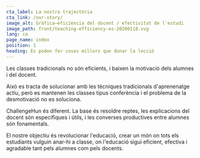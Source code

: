 ```yaml
---
cta_label: La nostra trajectòria
cta_link: /our-story/
image_alt: Gràfica—eficiència del docent / efectivitat de l'estudi
image_path: front/teaching-efficiency-es-20200118.svg
lang: ca
page_name: index
position: 1
heading: Es poden fer coses millors que donar la lecció
---
```


Les classes tradicionals no són eficients, i baixen la motivació dels alumnes i del docent.

Això es tracta de solucionar amb les tècniques tradicionals d'aprenenatge actiu,
però es mantenen les classes tipus conferència i el problema de la desmotivació no es soluciona.

ChallengeHun és diferent.
La base és resoldre reptes,
les explicacions del docent són específiques i útils,
i les converses productives entre alumnes són fonamentals.

El nostre objectiu és revolucionar l'educació,
crear un món on tots els estudiants vulguin anar-hi a classe,
on l'educació sigui eficient, efectiva i agradable
tant pels alumnes com pels docents.
